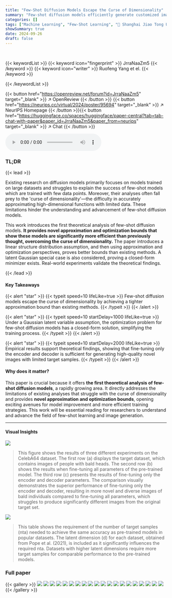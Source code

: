 ```yaml
---
title: "Few-Shot Diffusion Models Escape the Curse of Dimensionality"
summary: "Few-shot diffusion models efficiently generate customized images; this paper provides the first theoretical explanation, proving improved approximation and optimization bounds, escaping the curse of d..."
categories: []
tags: ["Machine Learning", "Few-Shot Learning", "🏢 Shanghai Jiao Tong University",]
showSummary: true
date: 2024-09-26
draft: false
---
```


<br>

{{< keywordList >}}
{{< keyword icon="fingerprint" >}} JrraNaaZm5 {{< /keyword >}}
{{< keyword icon="writer" >}} Ruofeng Yang et el. {{< /keyword >}}
 
{{< /keywordList >}}

{{< button href="https://openreview.net/forum?id=JrraNaaZm5" target="_blank" >}}
↗ OpenReview
{{< /button >}}
{{< button href="https://neurips.cc/virtual/2024/poster/95694" target="_blank" >}}
↗ NeurIPS Homepage
{{< /button >}}{{< button href="https://huggingface.co/spaces/huggingface/paper-central?tab=tab-chat-with-paper&paper_id=JrraNaaZm5&paper_from=neurips" target="_blank" >}}
↗ Chat
{{< /button >}}



<audio controls>
    <source src="https://ai-paper-reviewer.com/JrraNaaZm5/podcast.wav" type="audio/wav">
    Your browser does not support the audio element.
</audio>


### TL;DR


{{< lead >}}

Existing research on diffusion models primarily focuses on models trained on large datasets and struggles to explain the success of few-shot models which are trained with few data points.  Moreover, their analyses often fall prey to the 'curse of dimensionality'—the difficulty in accurately approximating high-dimensional functions with limited data. These limitations hinder the understanding and advancement of few-shot diffusion models. 

This work introduces the first theoretical analysis of few-shot diffusion models.  **It provides novel approximation and optimization bounds that show these models are significantly more efficient than previously thought, overcoming the curse of dimensionality.** The paper introduces a linear structure distribution assumption, and then using approximation and optimization perspectives, proves better bounds than existing methods.  A latent Gaussian special case is also considered, proving a closed-form minimizer exists. Real-world experiments validate the theoretical findings.

{{< /lead >}}


#### Key Takeaways

{{< alert "star" >}}
{{< typeit speed=10 lifeLike=true >}} Few-shot diffusion models escape the curse of dimensionality by achieving a tighter approximation bound than existing methods. {{< /typeit >}}
{{< /alert >}}

{{< alert "star" >}}
{{< typeit speed=10 startDelay=1000 lifeLike=true >}} Under a Gaussian latent variable assumption, the optimization problem for few-shot diffusion models has a closed-form solution, simplifying the training process. {{< /typeit >}}
{{< /alert >}}

{{< alert "star" >}}
{{< typeit speed=10 startDelay=2000 lifeLike=true >}} Empirical results support theoretical findings, showing that fine-tuning only the encoder and decoder is sufficient for generating high-quality novel images with limited target samples. {{< /typeit >}}
{{< /alert >}}

#### Why does it matter?
This paper is crucial because it offers **the first theoretical analysis of few-shot diffusion models**, a rapidly growing area.  It directly addresses the limitations of existing analyses that struggle with the curse of dimensionality and provides **novel approximation and optimization bounds**, opening exciting avenues for model improvement and more efficient training strategies. This work will be essential reading for researchers to understand and advance the field of few-shot learning and image generation.

------
#### Visual Insights



![](https://ai-paper-reviewer.com/JrraNaaZm5/figures_8_1.jpg)

> This figure shows the results of three different experiments on the CelebA64 dataset.  The first row (a) displays the target dataset, which contains images of people with bald heads. The second row (b) shows the results when fine-tuning all parameters of the pre-trained model. The third row (c) presents the results of fine-tuning only the encoder and decoder parameters.  The comparison visually demonstrates the superior performance of fine-tuning only the encoder and decoder, resulting in more novel and diverse images of bald individuals compared to fine-tuning all parameters, which struggles to produce significantly different images from the original target set.





![](https://ai-paper-reviewer.com/JrraNaaZm5/tables_5_1.jpg)

> This table shows the requirement of the number of target samples (nta) needed to achieve the same accuracy as pre-trained models in popular datasets.  The latent dimension (d) for each dataset, obtained from Pope et al. (2021), is included as it significantly influences the required nta.  Datasets with higher latent dimensions require more target samples for comparable performance to the pre-trained models.





### Full paper

{{< gallery >}}
<img src="https://ai-paper-reviewer.com/JrraNaaZm5/1.png" class="grid-w50 md:grid-w33 xl:grid-w25" />
<img src="https://ai-paper-reviewer.com/JrraNaaZm5/2.png" class="grid-w50 md:grid-w33 xl:grid-w25" />
<img src="https://ai-paper-reviewer.com/JrraNaaZm5/3.png" class="grid-w50 md:grid-w33 xl:grid-w25" />
<img src="https://ai-paper-reviewer.com/JrraNaaZm5/4.png" class="grid-w50 md:grid-w33 xl:grid-w25" />
<img src="https://ai-paper-reviewer.com/JrraNaaZm5/5.png" class="grid-w50 md:grid-w33 xl:grid-w25" />
<img src="https://ai-paper-reviewer.com/JrraNaaZm5/6.png" class="grid-w50 md:grid-w33 xl:grid-w25" />
<img src="https://ai-paper-reviewer.com/JrraNaaZm5/7.png" class="grid-w50 md:grid-w33 xl:grid-w25" />
<img src="https://ai-paper-reviewer.com/JrraNaaZm5/8.png" class="grid-w50 md:grid-w33 xl:grid-w25" />
<img src="https://ai-paper-reviewer.com/JrraNaaZm5/9.png" class="grid-w50 md:grid-w33 xl:grid-w25" />
<img src="https://ai-paper-reviewer.com/JrraNaaZm5/10.png" class="grid-w50 md:grid-w33 xl:grid-w25" />
<img src="https://ai-paper-reviewer.com/JrraNaaZm5/11.png" class="grid-w50 md:grid-w33 xl:grid-w25" />
<img src="https://ai-paper-reviewer.com/JrraNaaZm5/12.png" class="grid-w50 md:grid-w33 xl:grid-w25" />
<img src="https://ai-paper-reviewer.com/JrraNaaZm5/13.png" class="grid-w50 md:grid-w33 xl:grid-w25" />
<img src="https://ai-paper-reviewer.com/JrraNaaZm5/14.png" class="grid-w50 md:grid-w33 xl:grid-w25" />
<img src="https://ai-paper-reviewer.com/JrraNaaZm5/15.png" class="grid-w50 md:grid-w33 xl:grid-w25" />
<img src="https://ai-paper-reviewer.com/JrraNaaZm5/16.png" class="grid-w50 md:grid-w33 xl:grid-w25" />
<img src="https://ai-paper-reviewer.com/JrraNaaZm5/17.png" class="grid-w50 md:grid-w33 xl:grid-w25" />
<img src="https://ai-paper-reviewer.com/JrraNaaZm5/18.png" class="grid-w50 md:grid-w33 xl:grid-w25" />
<img src="https://ai-paper-reviewer.com/JrraNaaZm5/19.png" class="grid-w50 md:grid-w33 xl:grid-w25" />
<img src="https://ai-paper-reviewer.com/JrraNaaZm5/20.png" class="grid-w50 md:grid-w33 xl:grid-w25" />
{{< /gallery >}}